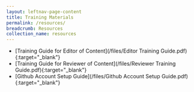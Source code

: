 ```yaml
---
layout: leftnav-page-content
title: Training Materials
permalink: /resources/
breadcrumb: Resources
collection_name: resources
---
```


* [Training Guide for Editor of Content](/files/Editor Training Guide.pdf){:target="_blank"}
* [Training Guide for Reviewer of Content](/files/Reviewer Training Guide.pdf){:target="_blank"}
* [Github Account Setup Guide](/files/Github Account Setup Guide.pdf){:target="_blank"}
